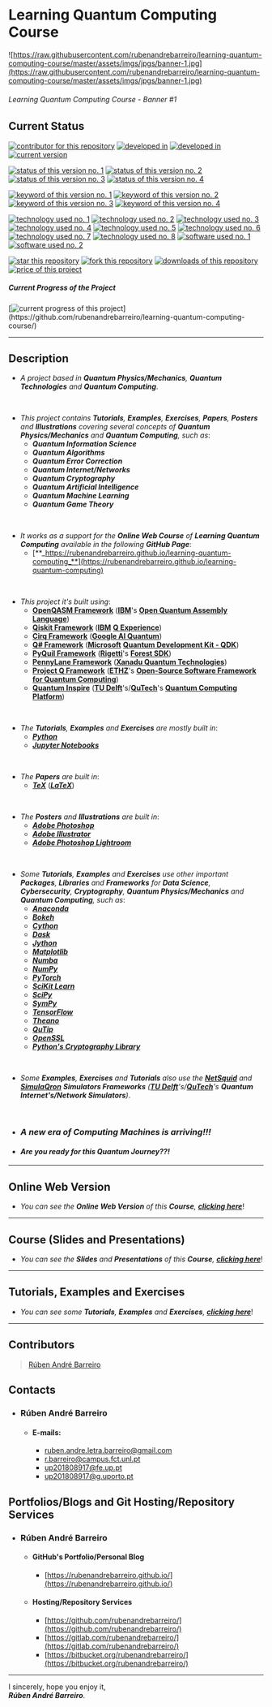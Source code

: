 # Learning Quantum Computing Course

![https://raw.githubusercontent.com/rubenandrebarreiro/learning-quantum-computing-course/master/assets/imgs/jpgs/banner-1.jpg](https://raw.githubusercontent.com/rubenandrebarreiro/learning-quantum-computing-course/master/assets/imgs/jpgs/banner-1.jpg)
###### Learning Quantum Computing Course - Banner #1

## Current Status
[![contributor for this repository](https://img.shields.io/badge/contributor-rubenandrebarreiro-blue.svg)](https://github.com/rubenandrebarreiro/) [![developed in](https://img.shields.io/badge/developed&nbsp;in-fct&nbsp;nova-blue.svg)](https://www.fct.unl.pt/) [![developed in](https://img.shields.io/badge/developed&nbsp;in-ist&nbsp;ul-blue.svg)](https://tecnico.ulisboa.pt/)
[![current version](https://img.shields.io/badge/version-1.0-magenta.svg)](https://github.com/rubenandrebarreiro/learning-quantum-computing-course/)

[![status of this version no. 1](https://img.shields.io/badge/status-on&nbsp;going-orange.svg)](https://github.com/rubenandrebarreiro/learning-quantum-computing-course/)
[![status of this version no. 2](https://img.shields.io/badge/status-beta-orange.svg)](https://github.com/rubenandrebarreiro/learning-quantum-computing-course/)
[![status of this version no. 3](https://img.shields.io/badge/status-not&nbsp;stable-orange.svg)](https://github.com/rubenandrebarreiro/learning-quantum-computing-course/)
[![status of this version no. 4](https://img.shields.io/badge/status-not&nbsp;documented-orange.svg)](https://github.com/rubenandrebarreiro/learning-quantum-computing-course/)

[![keyword of this version no. 1](https://img.shields.io/badge/keyword-quantum&nbsp;computing-brown.svg)](https://github.com/rubenandrebarreiro/learning-quantum-computing-course/)
[![keyword of this version no. 2](https://img.shields.io/badge/keyword-quantum&nbsp;physics-brown.svg)](https://github.com/rubenandrebarreiro/learning-quantum-computing-course/)
[![keyword of this version no. 3](https://img.shields.io/badge/keyword-quantum&nbsp;mechanics-brown.svg)](https://github.com/rubenandrebarreiro/learning-quantum-computing-course/)
[![keyword of this version no. 4](https://img.shields.io/badge/keyword-quantum&nbsp;theory-brown.svg)](https://github.com/rubenandrebarreiro/learning-quantum-computing-course/)

[![technology used no. 1](https://img.shields.io/badge/built&nbsp;with-qiskit-red.svg)](https://qiskit.org/) 
[![technology used no. 2](https://img.shields.io/badge/built&nbsp;with-q&nbsp;sharp-red.svg)](https://docs.microsoft.com/en-us/quantum/?view=qsharp-preview) 
[![technology used no. 3](https://img.shields.io/badge/built&nbsp;with-pyquil-red.svg)](https://pyquil.readthedocs.io/en/stable/)
[![technology used no. 4](https://img.shields.io/badge/built&nbsp;with-projectq-red.svg)](https://projectq.ch/) 
[![technology used no. 5](https://img.shields.io/badge/built&nbsp;with-jupyter&nbsp;notebook-red.svg)](https://jupyter.org/) 
[![technology used no. 6](https://img.shields.io/badge/built&nbsp;with-python-red.svg)](https://www.python.org/) 
[![technology used no. 7](https://img.shields.io/badge/built&nbsp;with-tex-red.svg)](http://tug.org/) 
[![technology used no. 8](https://img.shields.io/badge/built&nbsp;with-latex-red.svg)](https://www.latex-project.org/)
[![software used no. 1](https://img.shields.io/badge/software-ibm&nbsp;q&nbsp;experience-gold.svg)](https://quantum-computing.ibm.com/)
[![software used no. 2](https://img.shields.io/badge/software-rigetti&nbsp;forest&nbsp;sdk-gold.svg)](https://www.rigetti.com/forest)

[![star this repository](http://githubbadges.com/star.svg?user=rubenandrebarreiro&repo=learning-quantum-computing-course&style=flat)](https://github.com/rubenandrebarreiro/learning-quantum-computing-course/stargazers)
[![fork this repository](http://githubbadges.com/fork.svg?user=rubenandrebarreiro&repo=learning-quantum-computing-course&style=flat)](https://github.com/rubenandrebarreiro/learning-quantum-computing-course/fork)
[![downloads of this repository](https://img.shields.io/github/downloads/rubenandrebarreiro/learning-quantum-computing-course/total.svg)](https://github.com/rubenandrebarreiro/learning-quantum-computing-course/archive/master.zip)
[![price of this project](https://img.shields.io/badge/price-free-success.svg)](https://github.com/rubenandrebarreiro/learning-quantum-computing-course/archive/master.zip)

##### Current Progress of the Project

[![current progress of this project](http://progressed.io/bar/1?title=&nbsp;completed&nbsp;)](https://github.com/rubenandrebarreiro/learning-quantum-computing-course/) 

***

## Description
* _A project based in **Quantum Physics/Mechanics**, **Quantum Technologies** and **Quantum Computing**_.

<br>

* _This project contains **Tutorials**, **Examples**, **Exercises**, **Papers**, **Posters** and **Illustrations** covering several concepts of **Quantum Physics/Mechanics** and **Quantum Computing**, such as_:
  * **_Quantum Information Science_**
  * **_Quantum Algorithms_**
  * **_Quantum Error Correction_**
  * **_Quantum Internet/Networks_**
  * **_Quantum Cryptography_**
  * **_Quantum Artificial Intelligence_**
  * **_Quantum Machine Learning_**
  * **_Quantum Game Theory_**

<br>

* _It works as a support for the **Online Web Course** of **Learning Quantum Computing** available in the following **GitHub Page**_: 
  * [**_https://rubenandrebarreiro.github.io/learning-quantum-computing_**](https://rubenandrebarreiro.github.io/learning-quantum-computing)

<br>

* _This project it's built using_:
  * [**OpenQASM Framework**](https://github.com/QISKit/openqasm) ([**IBM**](https://www.ibm.com/)'s [**Open Quantum Assembly Language**](https://github.com/QISKit/openqasm))
  * [**Qiskit Framework**](https://qiskit.org/) ([**IBM**](https://www.ibm.com/) [**Q Experience**](https://quantum-computing.ibm.com/))
  * [**Cirq Framework**](https://github.com/quantumlib/Cirq) ([**Google AI Quantum**](https://research.google/teams/applied-science/quantum/))
  * [**Q# Framework**](https://docs.microsoft.com/en-us/quantum/language/index?view=qsharp-preview) ([**Microsoft**](https://www.microsoft.com/) [**Quantum Development Kit - QDK**](https://docs.microsoft.com/en-us/quantum/))
  * [**PyQuil Framework**](http://docs.rigetti.com/en/stable/) ([**Rigetti**](https://rigetti.com/)'s [**Forest SDK**](http://docs.rigetti.com/en/stable/))
  * [**PennyLane Framework**](https://pennylane.ai/) ([**Xanadu Quantum Technologies**](https://www.xanadu.ai/))
  * [**Project Q Framework**](https://projectq.ch/) ([**ETHZ**](https://ethz.ch/en.html)'s [**Open-Source Software Framework for Quantum Computing**](https://projectq.ch/))
  * [**Quantum Inspire**](https://www.quantum-inspire.com/) ([**TU Delft**](https://www.tudelft.nl/)'s/[**QuTech**](https://qutech.nl/)'s [**Quantum Computing Platform**](https://www.quantum-inspire.com/))

<br>

* _The **Tutorials**, **Examples** and **Exercises** are mostly built in_:
  * [**_Python_**](https://www.python.org/)
  * [**_Jupyter Notebooks_**](https://jupyter.org/)

<br>

* _The **Papers** are built in_:
  * [**_TeX_**](http://tug.org/) ([**_LaTeX_**](https://www.latex-project.org/))

<br>

* _The **Posters** and **Illustrations** are built in_:
  * [**_Adobe Photoshop_**]()
  * [**_Adobe Illustrator_**]()
  * [**_Adobe Photoshop Lightroom_**]()

<br>

* _Some **Tutorials**, **Examples** and **Exercises** use other important **Packages**, **Libraries** and **Frameworks** for **Data Science**, **Cybersecurity**, **Cryptography**, **Quantum Physics/Mechanics** and **Quantum Computing**, such as_:
  * [**_Anaconda_**]()
  * [**_Bokeh_**]()
  * [**_Cython_**]()
  * [**_Dask_**]()
  * [**_Jython_**]()
  * [**_Matplotlib_**]()
  * [**_Numba_**]()
  * [**_NumPy_**]()
  * [**_PyTorch_**]()
  * [**_SciKit Learn_**]()
  * [**_SciPy_**]()
  * [**_SymPy_**]()
  * [**_TensorFlow_**]()
  * [**_Theano_**]()
  * [**_QuTip_**]()
  * [**_OpenSSL_**]()
  * [**_Python's Cryptography Library_**]()

<br>

* _Some **Examples**, **Exercises** and **Tutorials** also use the [**NetSquid**]() and [**SimulaQron**]() **Simulators Frameworks** ([**TU Delft**]()'s/[**QuTech**]()'s **Quantum Internet's/Network Simulators**)_.

<br>

* ### **_A new era of Computing Machines is arriving!!!_**

* #### **_Are you ready for this Quantum Journey??!_**

***

## Online Web Version
* _You can see the **Online Web Version** of this **Course**, [**_clicking here_**](https://rubenandrebarreiro.github.io/learning-quantum-computing/)_!

***

## Course (Slides and Presentations)
* _You can see the **Slides** and **Presentations** of this **Course**, [**_clicking here_**](https://github.com/rubenandrebarreiro/learning-quantum-computing/tree/master/course)_!

***

## Tutorials, Examples and Exercises
* _You can see some **Tutorials**, **Examples** and **Exercises**, [**_clicking here_**](https://github.com/rubenandrebarreiro/learning-quantum-computing-course/tree/master/tutorials-examples-and-exercises)_!

***

## Contributors
> [Rúben André Barreiro](https://github.com/rubenandrebarreiro/)

## Contacts

* ### Rúben André Barreiro
  * #### E-mails:
    * [ruben.andre.letra.barreiro@gmail.com](mailto:ruben.andre.letra.barreiro@gmail.com)
    * [r.barreiro@campus.fct.unl.pt](mailto:r.barreiro@campus.fct.unl.pt)
    * [up201808917@fe.up.pt](mailto:up201808917@fe.up.pt)
    * [up201808917@g.uporto.pt](mailto:up201808917@g.uporto.pt)

## Portfolios/Blogs and Git Hosting/Repository Services

* ### Rúben André Barreiro
  * #### GitHub's Portfolio/Personal Blog
    * [https://rubenandrebarreiro.github.io/](https://rubenandrebarreiro.github.io/)

  * #### Hosting/Repository Services
    * [https://github.com/rubenandrebarreiro/](https://github.com/rubenandrebarreiro/)
    * [https://gitlab.com/rubenandrebarreiro/](https://gitlab.com/rubenandrebarreiro/)
    * [https://bitbucket.org/rubenandrebarreiro/](https://bitbucket.org/rubenandrebarreiro/)

*** 

I sincerely, hope you enjoy it,
<br>
**_Rúben André Barreiro_**.
